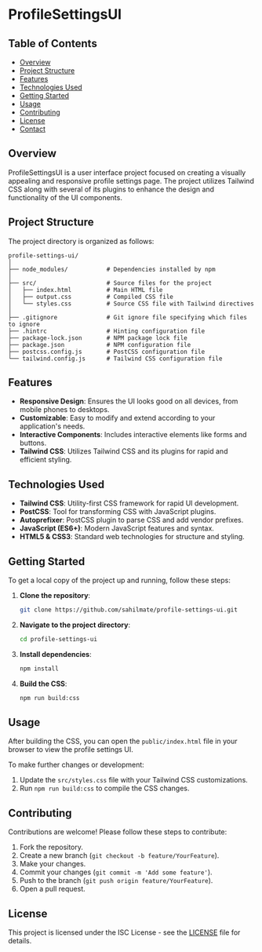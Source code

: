 # ProfileSettingsUI

## Table of Contents
- [Overview](#overview)
- [Project Structure](#project-structure)
- [Features](#features)
- [Technologies Used](#technologies-used)
- [Getting Started](#getting-started)
- [Usage](#usage)
- [Contributing](#contributing)
- [License](#license)
- [Contact](#contact)

## Overview
ProfileSettingsUI is a user interface project focused on creating a visually appealing and responsive profile settings page. The project utilizes Tailwind CSS along with several of its plugins to enhance the design and functionality of the UI components.

## Project Structure
The project directory is organized as follows:

```
profile-settings-ui/
│
├── node_modules/           # Dependencies installed by npm
│
├── src/                    # Source files for the project
│   ├── index.html          # Main HTML file
│   ├── output.css          # Compiled CSS file
│   └── styles.css          # Source CSS file with Tailwind directives
│
├── .gitignore              # Git ignore file specifying which files to ignore
├── .hintrc                 # Hinting configuration file
├── package-lock.json       # NPM package lock file
├── package.json            # NPM configuration file
├── postcss.config.js       # PostCSS configuration file
└── tailwind.config.js      # Tailwind CSS configuration file

```

## Features
- **Responsive Design**: Ensures the UI looks good on all devices, from mobile phones to desktops.
- **Customizable**: Easy to modify and extend according to your application's needs.
- **Interactive Components**: Includes interactive elements like forms and buttons.
- **Tailwind CSS**: Utilizes Tailwind CSS and its plugins for rapid and efficient styling.

## Technologies Used
- **Tailwind CSS**: Utility-first CSS framework for rapid UI development.
- **PostCSS**: Tool for transforming CSS with JavaScript plugins.
- **Autoprefixer**: PostCSS plugin to parse CSS and add vendor prefixes.
- **JavaScript (ES6+)**: Modern JavaScript features and syntax.
- **HTML5 & CSS3**: Standard web technologies for structure and styling.

## Getting Started
To get a local copy of the project up and running, follow these steps:

1. **Clone the repository**:
    ```bash
    git clone https://github.com/sahilmate/profile-settings-ui.git
    ```
2. **Navigate to the project directory**:
    ```bash
    cd profile-settings-ui
    ```
3. **Install dependencies**:
    ```bash
    npm install
    ```
4. **Build the CSS**:
    ```bash
    npm run build:css
    ```

## Usage
After building the CSS, you can open the `public/index.html` file in your browser to view the profile settings UI. 

To make further changes or development:
1. Update the `src/styles.css` file with your Tailwind CSS customizations.
2. Run `npm run build:css` to compile the CSS changes.

## Contributing
Contributions are welcome! Please follow these steps to contribute:

1. Fork the repository.
2. Create a new branch (`git checkout -b feature/YourFeature`).
3. Make your changes.
4. Commit your changes (`git commit -m 'Add some feature'`).
5. Push to the branch (`git push origin feature/YourFeature`).
6. Open a pull request.

## License
This project is licensed under the ISC License - see the [LICENSE](LICENSE) file for details.





